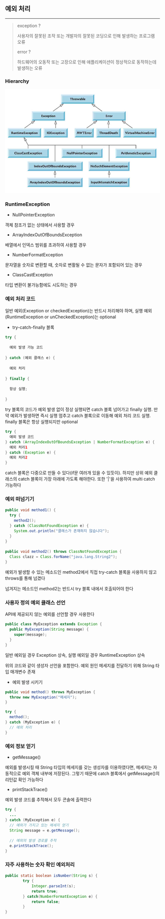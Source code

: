 ## 예외 처리
---

> exception ?
>
> 사용자의 잘못된 조작 또는 개발자의 잘못된 코딩으로 인해 발생하는 프로그램 오류
>
> error ?
>
> 하드웨어의 오동작 또는 고장으로 인해 애플리케이션이 정상적으로 동작하는데 발생하는 오류

### Hierarchy

![hierarchy](./hierarchy.png)

### RuntimeException

* NullPointerException

객체 참조가 없는 상태에서 사용할 경우

* ArrayIndexOutOfBoundsException

배열에서 인덱스 범위를 초과하여 사용할 경우

* NumberFormatException

문자열을 숫자로 변환할 때, 숫자로 변활될 수 없는 문자가 포함되어 있는 경우

* ClassCastException

타입 변환이 불가능함에도 시도하는 경우

### 예외 처리 코드

일반 예외(Exception or checkedException)는 반드시 처리해야 하며, 실행 예외(RuntimeException or unCheckedException)는 optional

* try-catch-finally 블록

```java
try {

  예외 발생 가능 코드

} catch (예외 클래스 e) {

  예외 처리

} finally {

  항상 실행;

}
```

try 블록의 코드가 예외 발생 없이 정상 실행되면 catch 블록 넘어가고 finally 실행. 만약 예외가 발생하면 즉시 실행 멈추고 catch 블록으로 이동해 예외 처리 코드 실행. finally 블록은 항상 실행되지만 optional

```java
try {
  얘외 발생 코드
} catch (ArrayIndexOutOfBoundsException | NumberFormatException e) {
  예외 처리1
} catch (Exception e) {
  예외 처리2
}
```

catch 블록은 다중으로 만들 수 있다(if문 여러개 있을 수 있듯이). 하지만 상위 예외 클래스의 catch 블록이 가장 아래에 가도록 해야한다. 또한 '|'을 사용하여 multi catch 가능하다

### 예외 떠넘기기

```java
public void method1() {
  try {
    method2();
  } catch (ClassNotFoundException e) {
    System.out.println("클래스가 존재하지 않습니다");
  }
}

public void method2() throws ClassNotFoundException {
  Class clazz = Class.forName("java.lang.String2");
}
```

예외가 발생할 수 있는 메소드인 method2에서 직접 try-catch 블록을 사용하지 않고 throws를 통해 넘겼다

넘겨지는 메소드인 method2는 반드시 try 블록 내에서 호출되어야 한다

### 사용자 정의 예외 클래스 선언

API에 제공되지 않는 예외를 선언할 경우 사용한다

```java
public class MyException extends Exception {
  public MyException(String message) {
    super(message);
  }
}
```
일반 예외일 경우 Exception 상속, 실행 예외일 경우 RuntimeException 상속

위의 코드와 같이 생성자 선언을 포함한다. 예외 원인 메세지를 전달하기 위해 String 타입 매개변수 존재

* 예외 발생 시키기

```java
public void method() throws MyException {
  throw new MyException("메세지");
}
```

```java
try {
  method();
} catch (MyException e) {
  // 예외 처리
}
```

### 예외 정보 얻기

* getMessage()

예외를 발생시킬 때 String 타입의 메세지를 갖는 생성자를 이용하였다면, 메세지는 자동적으로 예외 객체 내부에 저장된다. 그렇기 때문에 catch 블록에서 getMessage()의 리턴값 확인 가능하다

* printStackTrace()

예외 발생 코드를 추적해서 모두 콘솔에 출력한다

```java
try {
  ...
} catch (MyException e) {
  // 예외가 가지고 있는 메세지 얻기
  String message = e.getMessage();

  // 예외의 발생 경로를 추적
  e.printStackTrace();
}
```



### 자주 사용하는 숫자 확인 예외처리

```java
public static boolean isNumber(String s) {
		try {
			Integer.parseInt(s);
			return true;
		} catch(NumberFormatException e) {
			return false;
		}
}
```

